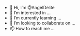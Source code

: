 - 👋 Hi, I’m @AngelDelite
- 👀 I’m interested in ...
- 🌱 I’m currently learning ...
- 💞️ I’m looking to collaborate on ...
- 📫 How to reach me ...

<!---
AngelDelite/AngelDelite is a ✨ special ✨ repository because its `README.md` (this file) appears on your GitHub profile.
You can click the Preview link to take a look at your changes.
--->
